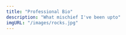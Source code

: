 ```yaml
---
title: "Professional Bio"
description: "What mischief I've been upto"
imgURL: "/images/rocks.jpg"
---
```

